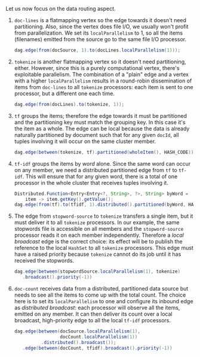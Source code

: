 Let us now focus on the data routing aspect.

1. `doc-lines` is a flatmapping vertex so the edge towards it doesn't
need partitioning. Also, since the vertex does file I/O, we usually
won't profit from parallelization. We set its `localParallelism` to 1,
so all the items (filenames) emitted from the source go to the same
file I/O processor.
    ```java
    dag.edge(from(docSource, 1).to(docLines.localParallelism(1)));
    ```    
1. `tokenize` is another flatmapping vertex so it doesn't need
partitioning, either. However, since this is a purely computational
vertex, there's exploitable parallelism. The combination of a "plain"
edge and a vertex with a higher `localParallelism` results in a
round-robin dissemination of items from `doc-lines` to all `tokenize`
processors: each item is sent to one processor, but a different one each
time.
    ```java
    dag.edge(from(docLines).to(tokenize, 1));
    ```
1. `tf` groups the items; therefore the edge towards it must be
partitioned and the partitioning key must match the grouping key. In
this case it's the item as a whole. The edge can be local because the
data is already naturally partitioned by document such that for any
given `docId`, all tuples involving it will occur on the same cluster
member.
    ```java
    dag.edge(between(tokenize, tf).partitioned(wholeItem(), HASH_CODE));
    ```
1. `tf-idf` groups the items by _word_ alone. Since the same word can
occur on any member, we need a distributed partitioned edge from `tf` to
`tf-idf`. This will ensure that for any given word, there is a total of
one processor in the whole cluster that receives tuples involving it.
    ```java
    Distributed.Function<Entry<Entry<?, String>, ?>, String> byWord =
        item -> item.getKey().getValue();
    dag.edge(from(tf).to(tfidf, 1).distributed().partitioned(byWord, HASH_CODE));
    ```
1. The edge from `stopword-source` to `tokenize` transfers a single
item, but it must deliver it to all `tokenize` processors. In our
example, the same stopwords file is accessible on all members and the
`stopword-source` processor reads it on each member independently.
Therefore a _local broadcast_ edge is the correct choice: its effect
will be to publish the reference to the local `HashSet` to all
`tokenize` processors. This edge must have a raised priority because
`tokenize` cannot do its job until it has received the stopwords.
    ```java
    dag.edge(between(stopwordSource.localParallelism(1), tokenize)
       .broadcast().priority(-1))
    ```
1. `doc-count` receives data from a distributed, partitioned data source
but needs to see all the items to come up with the total count. The
choice here is to set its `localParallelism` to one and configure its
inbound edge as _distributed broadcast_: each processor will observe all
the items, emitted on any member. It can then deliver its count over a
local broadcast, high-priority edge to all the local `tf-idf`
processors.
    ```java
    dag.edge(between(docSource.localParallelism(1),
                     docCount.localParallelism(1))
              .distributed().broadcast());
       .edge(between(docCount, tfidf).broadcast().priority(-1))
    ```